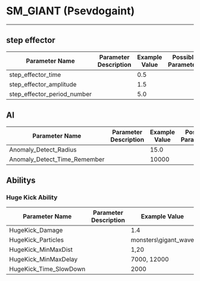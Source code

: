 # SM_GIANT (Psevdogaint)

___

## step effector

| Parameter Name | Parameter Description | Example Value | Possible Parameters |
|---|---|---|---|
| step_effector_time |  | 0.5 |  |
| step_effector_amplitude |  | 1.5 |  |
| step_effector_period_number |  | 5.0 |  |

## AI

| Parameter Name | Parameter Description | Example Value | Possible Parameters |
|---|---|---|---|
| Anomaly_Detect_Radius |  | 15.0 |  |
| Anomaly_Detect_Time_Remember |  | 10000 |  |

## Abilitys

### Huge Kick Ability

| Parameter Name | Parameter Description | Example Value | Possible Parameters |
|---|---|---|---|
| HugeKick_Damage |  | 1.4 |  |
| HugeKick_Particles |  | monsters\gigant_wave |  |
| HugeKick_MinMaxDist |  | 1,20 |  |
| HugeKick_MinMaxDelay |  | 7000, 12000 |  |
| HugeKick_Time_SlowDown |  | 2000 |  |

